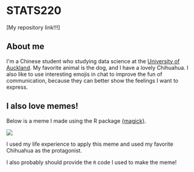 # STATS220

[My repository link!!!]

## About me

I'm a Chinese student who studying data science at the [University of Auckland](https://www.auckland.ac.nz/en.html). 
My favorite animal is the dog, and I have a lovely Chihuahua.
I also like to use interesting emojis in chat to improve the fun of communication, because they can better show the feelings I want to express.

## I also love memes!

Below is a meme I made using the R package [{magick}](https://cran.r-project.org/web/packages/magick/vignettes/intro.html).

![](dogs.png)

I used my life experience to apply this meme and used my favorite Chihuahua as the protagonist.

I also probably should provide the `R` code I used to make the meme!
